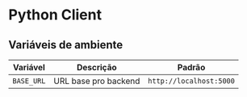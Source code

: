 # Python Client

## Variáveis de ambiente
| Variável | Descrição | Padrão |
| --- | --- | --- |
| `BASE_URL` | URL base pro backend | `http://localhost:5000` |